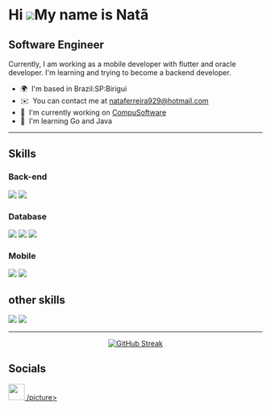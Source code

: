 Hi ![](https://user-images.githubusercontent.com/18350557/176309783-0785949b-9127-417c-8b55-ab5a4333674e.gif)My name is Natã
============================================================================================================================

## Software Engineer

Currently, I am working as a mobile developer with flutter and oracle developer.
I'm learning and trying to become a backend developer.

*   🌍  I'm based in Brazil:SP:Birigui
*   ✉️  You can contact me at [nataferreira929@hotmail.com](mailto:nataferreira929@hotmail.com)
*   🚀  I'm currently working on [CompuSoftware](http://www.cscompusoftware.com.br/)
*   🧠  I'm learning Go and Java
----
## Skills 
### Back-end
![](https://img.shields.io/badge/go-00599C?style=for-the-badge&logo=go&logoColor=white) ![](https://img.shields.io/badge/Python-3776AB?style=for-the-badge&logo=python&logoColor=white) 
### Database
![](https://img.shields.io/badge/Oracle-F80000?style=for-the-badge&logo=oracle&logoColor=black) ![](https://img.shields.io/badge/SQLite-07405E?style=for-the-badge&logo=sqlite&logoColor=white) ![](https://img.shields.io/badge/MySQL-005C84?style=for-the-badge&logo=mysql&logoColor=white)
### Mobile
![](https://img.shields.io/badge/Flutter-02569B?style=for-the-badge&logo=flutter&logoColor=white) ![](https://img.shields.io/badge/Dart-0175C2?style=for-the-badge&logo=dart&logoColor=white) 
## other skills
![](https://img.shields.io/badge/C-00599C?style=for-the-badge&logo=c&logoColor=white) ![](https://img.shields.io/badge/C++-00599C?style=for-the-badge&logo=c++&logoColor=white)

---
<p align="center">
  <a href="https://git.io/streak-stats"><img src="https://github-readme-streak-stats.herokuapp.com?user=nataferreiradev&theme=highcontrast&hide_border=true&date_format=%5BY.%5Dn.j&mode=weekly" alt="GitHub Streak" /></a>
</p>

## Socials
<p align="left">
<a href="https://www.linkedin.com/in/natã-nogueira-ferreira-631191263/" target="_blank" rel="noreferrer">
    <picture>
     <source media="(prefers-color-scheme: dark)" srcset="https://raw.githubusercontent.com/danielcranney/readme-generator/main/public/icons/socials/linkedin-dark.svg" />
     <source media="(prefers-color-scheme: light)" srcset="https://raw.githubusercontent.com/danielcranney/readme-generator/main/public/icons/socials/linkedin.svg" />
     <img src="https://raw.githubusercontent.com/danielcranney/readme-generator/main/public/icons/socials/linkedin.svg" width="32" height="32" />
     /picture>
</a></p>

